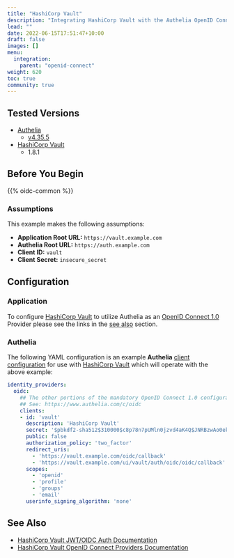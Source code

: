 ```yaml
---
title: "HashiCorp Vault"
description: "Integrating HashiCorp Vault with the Authelia OpenID Connect Provider."
lead: ""
date: 2022-06-15T17:51:47+10:00
draft: false
images: []
menu:
  integration:
    parent: "openid-connect"
weight: 620
toc: true
community: true
---
```


## Tested Versions

* [Authelia]
  * [v4.35.5](https://github.com/authelia/authelia/releases/tag/v4.35.5)
* [HashiCorp Vault]
  * 1.8.1

## Before You Begin

{{% oidc-common %}}

### Assumptions

This example makes the following assumptions:

* __Application Root URL:__ `https://vault.example.com`
* __Authelia Root URL:__ `https://auth.example.com`
* __Client ID:__ `vault`
* __Client Secret:__ `insecure_secret`

## Configuration

### Application

To configure [HashiCorp Vault] to utilize Authelia as an [OpenID Connect 1.0] Provider please see the links in the
[see also](#see-also) section.

### Authelia

The following YAML configuration is an example __Authelia__
[client configuration](../../../configuration/identity-providers/open-id-connect.md#clients) for use with [HashiCorp Vault]
which will operate with the above example:

```yaml
identity_providers:
  oidc:
    ## The other portions of the mandatory OpenID Connect 1.0 configuration go here.
    ## See: https://www.authelia.com/c/oidc
    clients:
    - id: 'vault'
      description: 'HashiCorp Vault'
      secret: '$pbkdf2-sha512$310000$c8p78n7pUMln0jzvd4aK4Q$JNRBzwAo0ek5qKn50cFzzvE9RXV88h1wJn5KGiHrD0YKtZaR/nCb2CJPOsKaPK0hjf.9yHxzQGZziziccp6Yng'  # The digest of 'insecure_secret'.
      public: false
      authorization_policy: 'two_factor'
      redirect_uris:
        - 'https://vault.example.com/oidc/callback'
        - 'https://vault.example.com/ui/vault/auth/oidc/oidc/callback'
      scopes:
        - 'openid'
        - 'profile'
        - 'groups'
        - 'email'
      userinfo_signing_algorithm: 'none'
```

## See Also

* [HashiCorp Vault JWT/OIDC Auth Documentation](https://www.vaultproject.io/docs/auth/jwt)
* [HashiCorp Vault OpenID Connect Providers Documentation](https://www.vaultproject.io/docs/auth/jwt/oidc_providers)

[Authelia]: https://www.authelia.com
[HashiCorp Vault]: https://www.vaultproject.io/
[OpenID Connect 1.0]: ../../openid-connect/introduction.md
